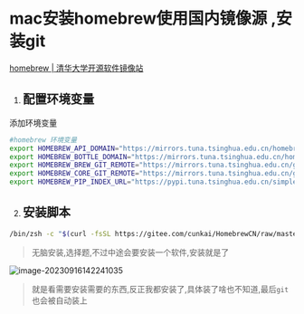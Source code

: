 # mac安装homebrew使用国内镜像源 ,安装git

[homebrew | 清华大学开源软件镜像站](https://mirrors.tuna.tsinghua.edu.cn/help/homebrew/)

1. ## 配置环境变量

添加环境变量

```bash
#homebrew 环境变量
export HOMEBREW_API_DOMAIN="https://mirrors.tuna.tsinghua.edu.cn/homebrew-bottles/api"
export HOMEBREW_BOTTLE_DOMAIN="https://mirrors.tuna.tsinghua.edu.cn/homebrew-bottles"
export HOMEBREW_BREW_GIT_REMOTE="https://mirrors.tuna.tsinghua.edu.cn/git/homebrew/brew.git"
export HOMEBREW_CORE_GIT_REMOTE="https://mirrors.tuna.tsinghua.edu.cn/git/homebrew/homebrew-core.git"
export HOMEBREW_PIP_INDEX_URL="https://pypi.tuna.tsinghua.edu.cn/simple"
```



2. ## 安装脚本

```bash
/bin/zsh -c "$(curl -fsSL https://gitee.com/cunkai/HomebrewCN/raw/master/Homebrew.sh)"
```

> 无脑安装,选择题,不过中途会要安装一个软件,安装就是了

![image-20230916142241035](https://wang-rich.oss-cn-hangzhou.aliyuncs.com/img/image-20230916142241035.png)

> 就是看需要安装需要的东西,反正我都安装了,具体装了啥也不知道,最后`git`也会被自动装上